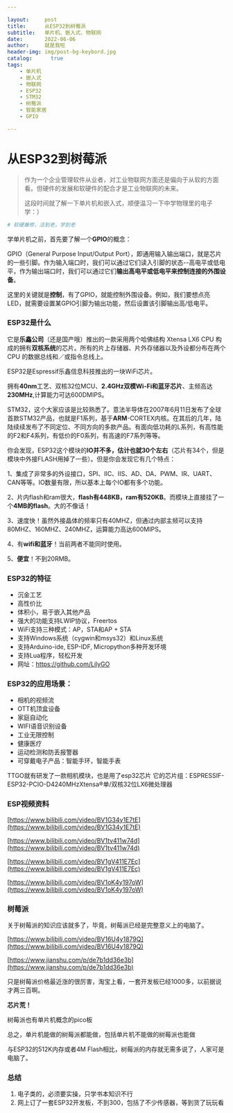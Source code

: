 ```yaml
---

layout:     post
title:      从ESP32到树莓派
subtitle:   单片机、嵌入式、物联网
date:       2022-06-06
author:     就是我啦
header-img: img/post-bg-keybord.jpg
catalog: 	  true
tags:
    - 单片机    
    - 嵌入式    
    - 物联网
    - ESP32    
    - STM32
    - 树莓派
    - 智能家居    
    - GPIO

---
```


# 从ESP32到树莓派

> 作为一个企业管理软件从业者，对工业物联网方面还是偏向于从软的方面看。但硬件的发展和软硬件的配合才是工业物联网的未来。
>
> 这段时间就了解一下单片机和嵌入式，顺便温习一下中学物理里的电子学：）

```sh
# 软硬兼修，活到老，学到老
```

学单片机之前，首先要了解一个**GPIO**的概念：

GPIO（General Purpose Input/Output Port），即通用输入输出端口，就是芯片的一些引脚。作为输入端口时，我们可以通过它们读入引脚的状态--高电平或低电平，作为输出端口时，我们可以通过它们**输出高电平或低电平来控制连接的外围设备**。

这里的关键就是**控制**，有了GPIO，就能控制外围设备。例如，我们要想点亮LED，就需要设置某GPIO引脚为输出功能，然后设置该引脚输出高/低电平。

### ESP32是什么

它是**乐鑫公司**（还是国产哦）推出的一款采用两个哈佛结构 Xtensa LX6 CPU 构成的拥有**双核系统**的芯片。所有的片上存储器、片外存储器以及外设都分布在两个 CPU 的数据总线和／或指令总线上。

ESP32是Espressif乐鑫信息科技推出的一块WiFi芯片。

拥有**40nm**工艺、双核32位MCU、**2.4GHz双模Wi-Fi和蓝牙芯片**、主频高达**230MHz**,计算能力可达600DMIPS。

STM32，这个大家应该是比较熟悉了。意法半导体在2007年6月11日发布了全球首款STM32产品，也就是F1系列，基于**ARM**-CORTEX内核。在其后的几年，陆陆续续发布了不同定位、不同方向的多款产品。有面向低功耗的L系列，有高性能的F2和F4系列，有低价的F0系列，有高速的F7系列等等。

你会发现，ESP32这个模块的**IO并不多，估计也就30个左右**（芯片有34个，但是模块中外接FLASH用掉了一些）。但是你会发现它有几个特点：

1、集成了非常多的外设接口，SPI、IIC、IIS、AD、DA、PWM、IR、UART、CAN等等。IO数量有限，所以基本上每个IO都有多个功能。

2、片内flash和ram很大，**flash有448KB，ram有520KB**。而模块上直接挂了一个**4MB的flash**。大的不像话！

3、速度快！虽然外接晶体的频率只有40MHZ，但通过内部主频可以支持80MHZ、160MHZ、240MHZ，运算能力高达600MIPS。

4、有**wifi和蓝牙**！当前两者不能同时使用。

5、**便宜**！不到20RMB。

### ESP32的特征

* 沉金工艺 
* 高性价比 
* 体积小，易于嵌入其他产品 
* 强大的功能支持LWIP协议，Freertos
* WiFi支持三种模式：AP，STA和AP + STA 
* 支持Windows系统（cygwin和msys32）和Linux系统
* 支持Arduino-ide, ESP-IDF, Micropython多种开发环境
* 支持Lua程序，轻松开发
* 网址：https://github.com/LilyGO



### ESP32的应用场景：

* 相机的视频流 
* OTT机顶盒设备 
* 家庭自动化 
* WIFI语音识别设备
* 工业无限控制 
* 健康医疗 
* 运动检测和防丢报警器 
* 可穿戴电子产品：智能手环，智能手表

TTGO就有研发了一款相机模块，也是用了esp32芯片 它的芯片组：ESPRESSIF-ESP32-PCIO-D4240MHzXtensa®单/双核32位LX6微处理器



### ESP视频资料

[https://www.bilibili.com/video/BV1G34y1E7tE](https://www.bilibili.com/video/BV1G34y1E7tE)

[https://www.bilibili.com/video/BV1tv411w74d](https://www.bilibili.com/video/BV1tv411w74d)

[https://www.bilibili.com/video/BV1gV411E7Ec](https://www.bilibili.com/video/BV1gV411E7Ec)

[https://www.bilibili.com/video/BV1oK4y197oW](https://www.bilibili.com/video/BV1oK4y197oW)



### 树莓派

关于树莓派的知识应该就多了，毕竟，树莓派已经是完整意义上的电脑了。

[https://www.bilibili.com/video/BV16U4y1879Q](https://www.bilibili.com/video/BV16U4y1879Q)

[https://www.jianshu.com/p/de7b1dd36e3b](https://www.jianshu.com/p/de7b1dd36e3b)

只是树莓派价格最近涨的很厉害，淘宝上看，一套开发板已经1000多，以前据说才两三百啊。

**芯片荒！**

树莓派也有单片机概念的pico板

总之，单片机能做的树莓派都能做，包括单片机不能做的树莓派也能做

与ESP32的512K内存或者4M Flash相比，树莓派的内存就无需多说了，人家可是电脑了。



### 总结

1. 电子类的，必须要实操，只学书本知识不行
1. 网上订了一套ESP32开发板，不到300，包括了不少传感器，等到货了玩玩看

